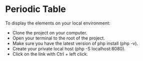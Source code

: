 # Periodic Table #

To display the elements on your local environment:
- Clone the project on your computer.
- Open your terminal to the root of the project.
- Make sure you have the latest version of php install (php -v).
- Create your private local host (php -S localhost:8080).
- Click on the link with Ctrl + left click.